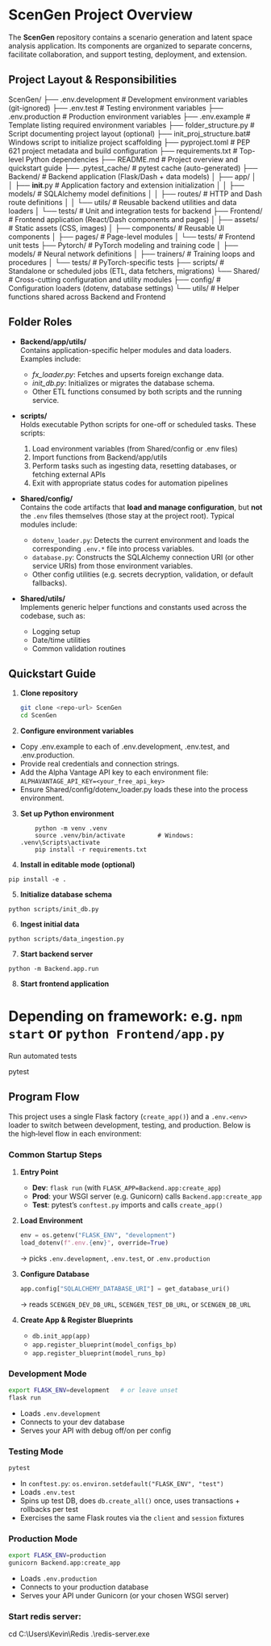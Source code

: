 # ScenGen Project Overview

The **ScenGen** repository contains a scenario generation and latent space analysis application. Its components are organized to separate concerns, facilitate collaboration, and support testing, deployment, and extension.


## Project Layout & Responsibilities

ScenGen/
├── .env.development       # Development environment variables (git-ignored)
├── .env.test              # Testing environment variables
├── .env.production        # Production environment variables
├── .env.example           # Template listing required environment variables
├── folder_structure.py    # Script documenting project layout (optional)
├── init_proj_structure.bat# Windows script to initialize project scaffolding
├── pyproject.toml         # PEP 621 project metadata and build configuration
├── requirements.txt       # Top-level Python dependencies
├── README.md              # Project overview and quickstart guide
├── .pytest_cache/         # pytest cache (auto-generated)
├── Backend/               # Backend application (Flask/Dash + data models)
│   ├── app/
│   │   ├── __init__.py    # Application factory and extension initialization
│   │   ├── models/        # SQLAlchemy model definitions
│   │   ├── routes/        # HTTP and Dash route definitions
│   │   └── utils/         # Reusable backend utilities and data loaders
│   └── tests/             # Unit and integration tests for backend
├── Frontend/              # Frontend application (React/Dash components and pages)
│   ├── assets/            # Static assets (CSS, images)
│   ├── components/        # Reusable UI components
│   ├── pages/             # Page-level modules
│   └── tests/             # Frontend unit tests
├── Pytorch/               # PyTorch modeling and training code
│   ├── models/            # Neural network definitions
│   ├── trainers/          # Training loops and procedures
│   └── tests/             # PyTorch-specific tests
├── scripts/               # Standalone or scheduled jobs (ETL, data fetchers, migrations)
└── Shared/                # Cross-cutting configuration and utility modules
    ├── config/            # Configuration loaders (dotenv, database settings)
    └── utils/             # Helper functions shared across Backend and Frontend


## Folder Roles

- **Backend/app/utils/**  
  Contains application-specific helper modules and data loaders. Examples include:  
  - _fx_loader.py_: Fetches and upserts foreign exchange data.  
  - _init_db.py_: Initializes or migrates the database schema.  
  - Other ETL functions consumed by both scripts and the running service.

- **scripts/**  
  Holds executable Python scripts for one-off or scheduled tasks. These scripts:  
  1. Load environment variables (from Shared/config or .env files)  
  2. Import functions from Backend/app/utils  
  3. Perform tasks such as ingesting data, resetting databases, or fetching external APIs  
  4. Exit with appropriate status codes for automation pipelines

- **Shared/config/**  
  Contains the code artifacts that **load and manage configuration**, but **not** the `.env` files themselves (those stay at the project root). Typical modules include:  
  - `dotenv_loader.py`: Detects the current environment and loads the corresponding `.env.*` file into process variables.  
  - `database.py`: Constructs the SQLAlchemy connection URI (or other service URIs) from those environment variables.  
  - Other config utilities (e.g. secrets decryption, validation, or default fallbacks).

- **Shared/utils/**  
  Implements generic helper functions and constants used across the codebase, such as:  
  - Logging setup  
  - Date/time utilities  
  - Common validation routines

## Quickstart Guide

1. **Clone repository**
   ```bash
   git clone <repo-url> ScenGen
   cd ScenGen


2. **Configure environment variables**

 - Copy .env.example to each of .env.development, .env.test, and .env.production.
 - Provide real credentials and connection strings.
 - Add the Alpha Vantage API key to each environment file:
        ```
        ALPHAVANTAGE_API_KEY=<your_free_api_key>
        ```
 - Ensure Shared/config/dotenv_loader.py loads these into the process environment.

3. **Set up Python environment**
    ```
        python -m venv .venv
        source .venv/bin/activate         # Windows: .venv\Scripts\activate
        pip install -r requirements.txt
    ```

4. **Install in editable mode (optional)**
```
pip install -e .
```

5. **Initialize database schema**
```
python scripts/init_db.py
```

6. **Ingest initial data**
```
python scripts/data_ingestion.py
```

7. **Start backend server**
```
python -m Backend.app.run
```

8. **Start frontend application**

# Depending on framework: e.g. `npm start` or `python Frontend/app.py`
Run automated tests

pytest






## Program Flow

This project uses a single Flask factory (`create_app()`) and a `.env.<env>` loader to switch between development, testing, and production. Below is the high‑level flow in each environment:

### Common Startup Steps

1. **Entry Point**  
   - **Dev**: `flask run` (with `FLASK_APP=Backend.app:create_app`)  
   - **Prod**: your WSGI server (e.g. Gunicorn) calls `Backend.app:create_app`  
   - **Test**: pytest’s `conftest.py` imports and calls `create_app()`

2. **Load Environment**  
   ```python
   env = os.getenv("FLASK_ENV", "development")
   load_dotenv(f".env.{env}", override=True)
   ```
   → picks `.env.development`, `.env.test`, or `.env.production`

3. **Configure Database**  
   ```python
   app.config["SQLALCHEMY_DATABASE_URI"] = get_database_uri()
   ```
   → reads `SCENGEN_DEV_DB_URL`, `SCENGEN_TEST_DB_URL`, or `SCENGEN_DB_URL`

4. **Create App & Register Blueprints**  
   - `db.init_app(app)`  
   - `app.register_blueprint(model_configs_bp)`  
   - `app.register_blueprint(model_runs_bp)`

### Development Mode

```bash
export FLASK_ENV=development   # or leave unset
flask run
```

- Loads `.env.development`  
- Connects to your dev database  
- Serves your API with debug off/on per config

### Testing Mode

```bash
pytest
```

- In `conftest.py`: `os.environ.setdefault("FLASK_ENV", "test")`  
- Loads `.env.test`  
- Spins up test DB, does `db.create_all()` once, uses transactions + rollbacks per test  
- Exercises the same Flask routes via the `client` and `session` fixtures

### Production Mode

```bash
export FLASK_ENV=production
gunicorn Backend.app:create_app
```

- Loads `.env.production`  
- Connects to your production database  
- Serves your API under Gunicorn (or your chosen WSGI server)


### Start redis server:
cd C:\Users\Kevin\Redis
.\redis-server.exe
